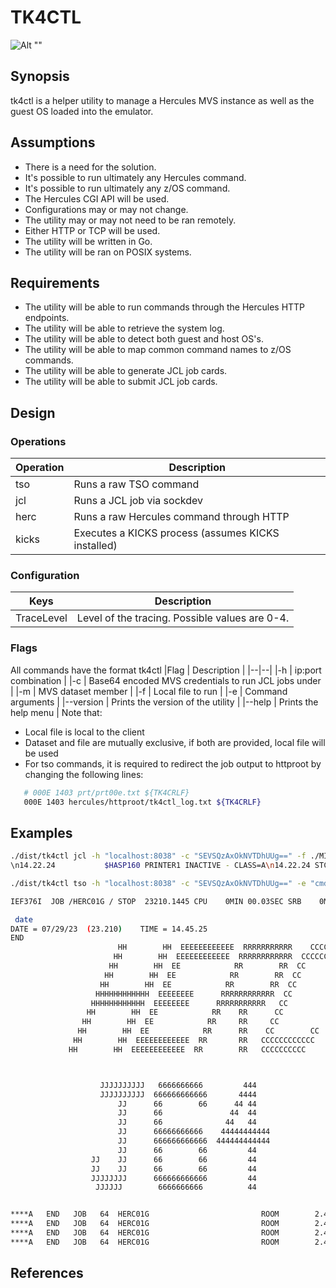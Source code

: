 # TK4CTL
![Alt ""]("./media/tk4.png")

## Synopsis
tk4ctl is a helper utility to manage a Hercules MVS instance as well as the guest OS loaded into the emulator.
 
## Assumptions
* There is a need for the solution.
* It's possible to run ultimately any Hercules command.
* It's possible to run ultimately any z/OS command.
* The Hercules CGI API will be used.
* Configurations may or may not change.
* The utility may or may not need to be ran remotely.
* Either HTTP or TCP will be used.
* The utility will be written in Go.
* The utility will be ran on POSIX systems.
 
## Requirements
* The utility will be able to run commands through the Hercules HTTP endpoints.
* The utility will be able to retrieve the system log.
* The utility will be able to detect both guest and host OS's.
* The utility will be able to map common command names to z/OS commands.
* The utility will be able to generate JCL job cards.
* The utility will be able to submit JCL job cards.
 
## Design
### Operations
Operation    | Description                                         |
|--|--|
|tso         | Runs a raw TSO command                              |
|jcl	        | Runs a JCL job via sockdev                          |
|herc        | Runs a raw Hercules command through HTTP            |
|kicks       | Executes a KICKS process (assumes KICKS installed)  |

### Configuration
|Keys              | Description                                         |
|--|--|
|TraceLevel	       | Level of the tracing.  Possible values are 0-4.     |

### Flags
All commands have the format tk4ctl <operation> <flags>
|Flag            | Description                                      |
|--|--|                                                                                                                                                                                                     |-h	         | ip:port combination                                  | 
|-c	         | Base64 encoded MVS credentials to run JCL jobs under |
|-m	         | MVS dataset member                                   |
|-f	         | Local file to run                                    |
|-e	         | Command arguments                                    |
|--version	  | Prints the version of the utility                    |
|--help	     | Prints the help menu                                 |
Note that:
* Local file is local to the client
* Dataset and file are mutually exclusive, if both are provided, local file will be used
* For tso commands, it is required to redirect the job output to httproot by changing the following lines:
```bash
   # 000E 1403 prt/prt00e.txt ${TK4CRLF}
   000E 1403 hercules/httproot/tk4ctl_log.txt ${TK4CRLF}
```

## Examples
```bash
./dist/tk4ctl jcl -h "localhost:8038" -c "SEVSQzAxOkNVTDhUUg==" -f ./MINMAX_COBOL 
\n14.22.24           $HASP160 PRINTER1 INACTIVE - CLASS=A\n14.22.24 STC  334  IRB101I MF/1 REPORT AVAILABLE FOR PRINTING\nHHC01040I 0:000C COMM: client &lt;unknown&gt;, ip 172.17.0.1 connected to device 3505\nHHC01206I 0:000C Card: client &lt;unknown&gt;, ip 172.17.0.1 disconnected from device 3505\n14.32.21 JOB   61  $HASP100 HERC02A  ON READER1     MIN AND MAX\n14.32.21 JOB   61  $HASP373 HERC02A  STARTED - INIT  1 - CLASS A - SYS TK4-\n14.32.21 JOB   61  IEF403I HERC02A - STARTED - TIME=14.32.21\n14.32.22 JOB   61  IEF404I HERC02A - ENDED - TIME=14.32.22\n14.32.22 JOB   61  $HASP395 HERC02A  ENDED\n14.32.22           $HASP309    INIT  1 INACTIVE ******** C=A\n14.37.24 STC  334  $HASP150 MF1      ON PRINTER1       208 LINES\n14.37.24           $HASP160 PRINTER1 INACTIVE - CLASS=A\n14.37.24 STC  334  IRB101I MF/1 REPORT AVAILABLE FOR PRINTING\n14.37.25           $HASP000 OK\nHHC01040I 0:000C COMM: client &lt;unknown&gt;, ip 172.17.0.1 connected to device 3505\nHHC01206I 0:000C Card: client &lt;unknown&gt;, ip 172.17.0.1 disconnected from device 3505\n14.40.00 JOB   62  $HASP100 HERC02A  ON READER1     MIN AND MAX\n14.40.00 JOB   62  $HASP373 HERC02A  STARTED - INIT  1 - CLASS A - SYS TK4-\n14.40.00 JOB   62  IEF403I HERC02A - STARTED - TIME=14.40.00\n14.40.01 JOB   62  IEF404I HERC02A - ENDED - TIME=14.40.01\n14.40.01 JOB   62  $HASP395 HERC02A  ENDED\n14.40.01           $HASP309    INIT  1 INACTIVE ******** C=A\nHHC01040I 0:000C COMM: client &lt;unknown&gt;, ip 172.17.0.1 connected to device 3505\nHHC01206I 0:000C Card: client &lt;unknown&gt;, ip 172.17.0.1 disconnected from device 3505\n14.45.13 JOB   63  $HASP100 HERC02A  ON READER1     MIN AND MAX\n14.45.13 JOB   63  $HASP373 HERC02A  STARTED - INIT  1 - CLASS A - SYS TK4-\n14.45.13 JOB   63  IEF403I HERC02A - STARTED - TIME=14.45.13\n14.45.14 JOB   63  IEF404I HERC02A - ENDED - TIME=14.45.14\n14.45.14 JOB   63  $HASP395 HERC02A  ENDED\n14.45.14           $HASP309    INIT  1 INACTIVE ******** C=A\n

./dist/tk4ctl tso -h "localhost:8038" -c "SEVSQzAxOkNVTDhUUg==" -e "cmd=date"

IEF376I  JOB /HERC01G / STOP  23210.1445 CPU    0MIN 00.03SEC SRB    0MIN 00.00SEC

 date
DATE = 07/29/23  (23.210)    TIME = 14.45.25
END
                        HH        HH  EEEEEEEEEEEE  RRRRRRRRRRR    CCCCCCCCCC     00000000         11        GGGGGGGGGG
                       HH        HH  EEEEEEEEEEEE  RRRRRRRRRRRR  CCCCCCCCCCCC   0000000000       111       GGGGGGGGGGGG
                      HH        HH  EE            RR        RR  CC        CC  00      0000     1111       GG        GG
                     HH        HH  EE            RR        RR  CC            00     00 00       11       GG
                    HH        HH  EE            RR        RR  CC            00    00  00       11       GG
                   HHHHHHHHHHHH  EEEEEEEE      RRRRRRRRRRRR  CC            00   00   00       11       GG
                  HHHHHHHHHHHH  EEEEEEEE      RRRRRRRRRRR   CC            00  00    00       11       GG     GGGGG
                 HH        HH  EE            RR    RR      CC            00 00     00       11       GG     GGGGG
                HH        HH  EE            RR     RR     CC            0000      00       11       GG        GG
               HH        HH  EE            RR      RR    CC        CC  000       00       11       GG        GG
              HH        HH  EEEEEEEEEEEE  RR       RR   CCCCCCCCCCCC   0000000000    1111111111   GGGGGGGGGGGG
             HH        HH  EEEEEEEEEEEE  RR        RR   CCCCCCCCCC     00000000     1111111111    GGGGGGGGGG



                    JJJJJJJJJJ   6666666666         444                                                AAAAAAAAAA
                    JJJJJJJJJJ  666666666666       4444                                               AAAAAAAAAAAA
                        JJ      66        66      44 44                                               AA        AA
                        JJ      66               44  44                                               AA        AA
                        JJ      66              44   44                                               AA        AA
                        JJ      66666666666    44444444444                                            AAAAAAAAAAAA
                        JJ      666666666666  444444444444                                            AAAAAAAAAAAA
                        JJ      66        66         44                                               AA        AA
                  JJ    JJ      66        66         44                                               AA        AA
                  JJ    JJ      66        66         44                                               AA        AA
                  JJJJJJJJ      666666666666         44                                               AA        AA
                   JJJJJJ        6666666666          44                                               AA        AA


****A   END   JOB   64  HERC01G                         ROOM        2.45.25 PM 29 JUL 23  PRINTER1  SYS TK4-  JOB   64   END   A****
****A   END   JOB   64  HERC01G                         ROOM        2.45.25 PM 29 JUL 23  PRINTER1  SYS TK4-  JOB   64   END   A****
****A   END   JOB   64  HERC01G                         ROOM        2.45.25 PM 29 JUL 23  PRINTER1  SYS TK4-  JOB   64   END   A****
****A   END   JOB   64  HERC01G                         ROOM        2.45.25 PM 29 JUL 23  PRINTER1  SYS TK4-  JOB   64   END   A****
```

## References 

